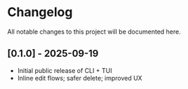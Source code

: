# Changelog

All notable changes to this project will be documented here.

## [0.1.0] - 2025-09-19
- Initial public release of CLI + TUI
- Inline edit flows; safer delete; improved UX
